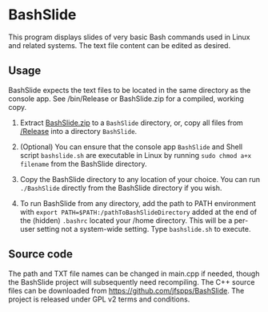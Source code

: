 # BashSlide

This program displays slides of very basic Bash commands used in Linux and related systems. The text file content can be edited as desired.

## Usage

BashSlide expects the text files to be located in the same directory as the console app. See /bin/Release or BashSlide.zip for a compiled, working copy.

1. Extract [BashSlide.zip](BashSlide.zip) to a `BashSlide` directory, or, copy all files from [/Release](/bin/Release) into a directory `BashSlide`.

2. (Optional) You can ensure that the console app `BashSlide` and Shell script `bashslide.sh` are executable in Linux by running `sudo chmod a+x filename` from the BashSlide directory.

3. Copy the BashSlide directory to any location of your choice. You can run `./BashSlide` directly from the BashSlide directory if you wish.

4. To run BashSlide from any directory, add the path to PATH environment with `export PATH=$PATH:/pathToBashSlideDirectory` added at the end of the (hidden) `.bashrc` located your /home directory. This will be a per-user setting not a system-wide setting. Type `bashslide.sh` to execute.

## Source code

The path and TXT file names can be changed in main.cpp if needed, though the BashSlide project will subsequently need recompiling. The C++ source files can be downloaded from https://github.com/jfspps/BashSlide. The project is released under GPL v2 terms and conditions.
